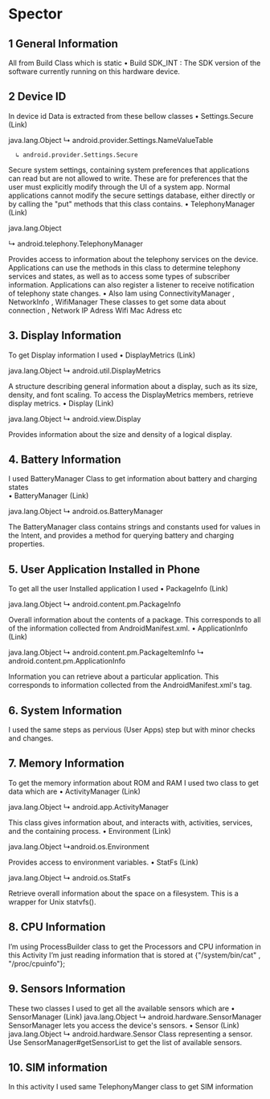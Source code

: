 # Spector

## 1	General Information 
All from Build Class which is static
•	Build
SDK_INT : The SDK version of the software currently running on this hardware device.




## 2	Device ID
In device id Data is extracted from  these bellow classes
•	Settings.Secure (Link)  

java.lang.Object
   ↳	android.provider.Settings.NameValueTable
 	   
      ↳	android.provider.Settings.Secure  

Secure system settings, containing system preferences that applications can read
but are not allowed to write. These are for preferences that the user must explicitly
modify through the UI of a system app. Normal applications cannot modify the secure
settings database, either directly or by calling the "put" methods that this class contains.
•	TelephonyManager (Link) 

java.lang.Object
   
   ↳	android.telephony.TelephonyManager
   
Provides access to information about the telephony services on the device. Applications
can use the methods in this class to determine telephony services and states, as well as
to access some types of subscriber information. Applications can also register a listener
to receive notification of telephony state changes.
•	Also Iam using  ConnectivityManager , NetworkInfo , WifiManager 
These classes to get some data about connection , Network IP Adress Wifi Mac Adress etc





## 3.	Display Information
To get Display information I used 
•	DisplayMetrics (Link)

java.lang.Object
   ↳	android.util.DisplayMetrics
   
A structure describing general information about a display, such as its size, density, and font scaling. To access the DisplayMetrics members, retrieve display metrics.
•	Display (Link)

java.lang.Object
   ↳	android.view.Display
   
Provides information about the size and density of a logical display.





## 4.	Battery Information 
I used BatteryManager Class to get information about battery and charging states  
•	BatteryManager (Link)

java.lang.Object
   ↳	android.os.BatteryManager
   
The BatteryManager class contains strings and constants used for values in the Intent,
and provides a method for querying battery and charging properties.




## 5.	User Application Installed in Phone
To get all the user Installed application I used 
•	PackageInfo (Link)

java.lang.Object
   ↳	android.content.pm.PackageInfo
   
Overall information about the contents of a package. This corresponds to all of the information collected from AndroidManifest.xml.
•	ApplicationInfo (Link)

java.lang.Object
   ↳	android.content.pm.PackageItemInfo
 	   ↳	android.content.pm.ApplicationInfo
     
Information you can retrieve about a particular application. This corresponds to information collected from the AndroidManifest.xml's <application> tag.




## 6.	System Information
I used the same steps as pervious (User Apps) step but with minor checks and changes.



## 7.	Memory Information 
To get the memory information about ROM and RAM I used two class to get data which are
•	ActivityManager (Link)

java.lang.Object
   ↳	android.app.ActivityManager
   
This class gives information about, and interacts with, activities, services, and the containing process.
•	Environment (Link)

java.lang.Object
      ↳android.os.Environment
             
Provides access to environment variables.
•	StatFs (Link)

java.lang.Object
     ↳  android.os.StatFs
          
Retrieve overall information about the space on a filesystem. This is a wrapper for Unix statvfs().




## 8.	CPU Information 
I’m using ProcessBuilder class to get the Processors and CPU information in this Activity
I’m just reading information that is stored at {"/system/bin/cat"    ,    "/proc/cpuinfo"};




## 9.	 Sensors Information
These two classes I used to get all the available sensors which are
•	SensorManager (Link)
java.lang.Object
   ↳	android.hardware.SensorManager
SensorManager lets you access the device's sensors.
•	Sensor (Link)
java.lang.Object
   ↳	android.hardware.Sensor
Class representing a sensor. Use SensorManager#getSensorList to get the list of available sensors.




## 10.	SIM information 
In this activity I used same TelephonyManger class to get SIM information 

